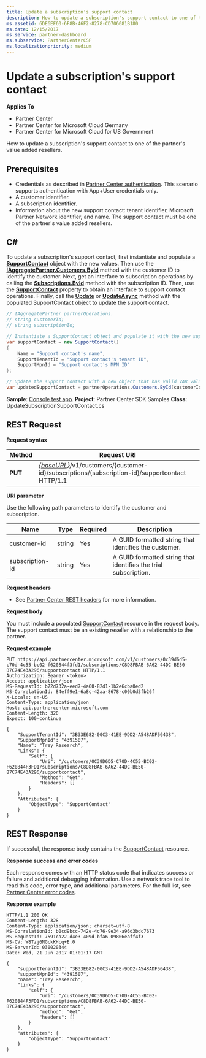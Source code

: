 ```yaml
---
title: Update a subscription's support contact
description: How to update a subscription's support contact to one of the partner's value added resellers.
ms.assetid: 6DE6EF60-6F8B-46F2-8278-CD706081B180
ms.date: 12/15/2017
ms.service: partner-dashboard
ms.subservice: PartnerCenterCSP
ms.localizationpriority: medium
---
```


# Update a subscription's support contact


**Applies To**

- Partner Center
- Partner Center for Microsoft Cloud Germany
- Partner Center for Microsoft Cloud for US Government

How to update a subscription's support contact to one of the partner's value added resellers.

## <span id="Prerequisites"/><span id="prerequisites"/><span id="PREREQUISITES"/>Prerequisites


- Credentials as described in [Partner Center authentication](partner-center-authentication.md). This scenario supports authentication with App+User credentials only.
- A customer identifier.
- A subscription identifier.
- Information about the new support contact: tenant identifier, Microsoft Partner Network identifier, and name. The support contact must be one of the partner's value added resellers.

## <span id="C_"/><span id="c_"/>C#


To update a subscription's support contact, first instantiate and populate a [**SupportContact**](https://docs.microsoft.com/dotnet/api/microsoft.store.partnercenter.models.subscriptions.supportcontact) object with the new values. Then use the [**IAggregatePartner.Customers.ById**](https://docs.microsoft.com/dotnet/api/microsoft.store.partnercenter.customers.icustomercollection.byid) method with the customer ID to identify the customer. Next, get an interface to subscription operations by calling the [**Subscriptions.ById**](https://docs.microsoft.com/dotnet/api/microsoft.store.partnercenter.customerusers.icustomerusercollection.byid) method with the subscription ID. Then, use the [**SupportContact**](https://docs.microsoft.com/dotnet/api/microsoft.store.partnercenter.subscriptions.isubscription.supportcontact) property to obtain an interface to support contact operations. Finally, call the [**Update**](https://docs.microsoft.com/dotnet/api/microsoft.store.partnercenter.subscriptions.isubscriptionsupportcontact.update) or [**UpdateAsync**](https://docs.microsoft.com/dotnet/api/microsoft.store.partnercenter.subscriptions.isubscriptionsupportcontact.updateasync) method with the populated SupportContact object to update the support contact.

``` csharp
// IAggregatePartner partnerOperations.
// string customerId;
// string subscriptionId; 

// Instantiate a SupportContact object and populate it with the new support contact information.
var supportContact = new SupportContact()
{
    Name = "Support contact's name",
    SupportTenantId = "Support contact's tenant ID",
    SupportMpnId = "Support contact's MPN ID"
};

// Update the support contact with a new object that has valid VAR values.
var updatedSupportContact = partnerOperations.Customers.ById(customerId).Subscriptions.ById(subscriptionID).SupportContact.Update(supportContact);
```

**Sample**: [Console test app](console-test-app.md). **Project**: Partner Center SDK Samples **Class**: UpdateSubscriptionSupportContact.cs

## <span id="_Request"/><span id="_request"/><span id="_REQUEST"/> REST Request


**Request syntax**

| Method  | Request URI                                                                                                                    |
|---------|--------------------------------------------------------------------------------------------------------------------------------|
| **PUT** | [*{baseURL}*](partner-center-rest-urls.md)/v1/customers/{customer-id}/subscriptions/{subscription-id}/supportcontact HTTP/1.1 |

 

**URI parameter**

Use the following path parameters to identify the customer and subscription.

| Name            | Type   | Required | Description                                                     |
|-----------------|--------|----------|-----------------------------------------------------------------|
| customer-id     | string | Yes      | A GUID formatted string that identifies the customer.           |
| subscription-id | string | Yes      | A GUID formatted string that identifies the trial subscription. |

 

**Request headers**

- See [Partner Center REST headers](headers.md) for more information.

**Request body**

You must include a populated [SupportContact](subscription-resources.md#supportcontact) resource in the request body. The support contact must be an existing reseller with a relationship to the partner.

**Request example**

```http
PUT https://api.partnercenter.microsoft.com/v1/customers/0c39d6d5-c70d-4c55-bc02-f620844f3fd1/subscriptions/C8D8FBAB-6A62-44DC-BE50-B7C74E43A296/supportcontact HTTP/1.1
Authorization: Bearer <token>
Accept: application/json
MS-RequestId: b72d732a-eed7-4a60-82d1-1b2e6cba0ed2
MS-CorrelationId: 84eff9e1-6a8c-42aa-8678-c00b0d3fb26f
X-Locale: en-US
Content-Type: application/json
Host: api.partnercenter.microsoft.com
Content-Length: 320
Expect: 100-continue

{
    "SupportTenantId": "3B33E682-00C3-41EE-9DD2-A548ADF56438",
    "SupportMpnId": "4391507",
    "Name": "Trey Research",
    "Links": {
        "Self": {
            "Uri": "/customers/0C39D6D5-C70D-4C55-BC02-F620844F3FD1/subscriptions/C8D8FBAB-6A62-44DC-BE50-B7C74E43A296/supportcontact",
            "Method": "Get",
            "Headers": []
        }
    },
    "Attributes": {
        "ObjectType": "SupportContact"
    }
}
```

## <span id="_Response"/><span id="_response"/><span id="_RESPONSE"/> REST Response


If successful, the response body contains the [SupportContact](subscription-resources.md#supportcontact) resource.

**Response success and error codes**

Each response comes with an HTTP status code that indicates success or failure and additional debugging information. Use a network trace tool to read this code, error type, and additional parameters. For the full list, see [Partner Center error codes](error-codes.md).

**Response example**

```http
HTTP/1.1 200 OK
Content-Length: 328
Content-Type: application/json; charset=utf-8
MS-CorrelationId: b0cd9bcc-742e-4c76-9e34-a96d3bdc7673
MS-RequestId: 7591ca22-d4e3-409d-bfa6-09806eaff4f3
MS-CV: W8Tzj6NGckKHcq+E.0
MS-ServerId: 030020344
Date: Wed, 21 Jun 2017 01:01:17 GMT

﻿{
    "supportTenantId": "3B33E682-00C3-41EE-9DD2-A548ADF56438",
    "supportMpnId": "4391507",
    "name": "Trey Research",
    "links": {
        "self": {
            "uri": "/customers/0C39D6D5-C70D-4C55-BC02-F620844F3FD1/subscriptions/C8D8FBAB-6A62-44DC-BE50-B7C74E43A296/supportcontact",
            "method": "Get",
            "headers": []
        }
    },
    "attributes": {
        "objectType": "SupportContact"
    }
}
```

 

 




